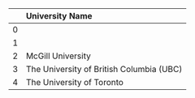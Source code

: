 |    | University Name                          |
|---:|:-----------------------------------------|
|  0 |                                          |
|  1 |                                          |
|  2 | McGill University                        |
|  3 | The University of British Columbia (UBC) |
|  4 | The University of Toronto                |
